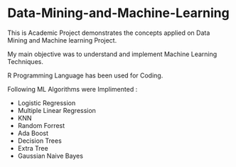 # Data-Mining-and-Machine-Learning
This is Academic Project demonstrates the concepts applied on Data Mining and Machine learning Project.

My main objective was to understand and implement Machine Learning Techniques.

R Programming Language has been used for Coding.

Following ML Algorithms were Implimented :
- Logistic Regression
- Multiple Linear Regression
- KNN
- Random Forrest
- Ada Boost
- Decision Trees
- Extra Tree
- Gaussian Naive Bayes
